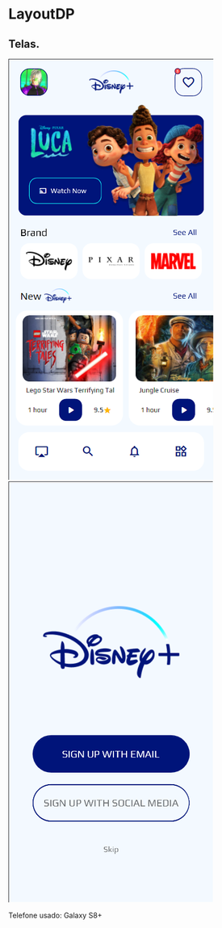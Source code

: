 # LayoutDP

## Telas.

![Login Page](layoutdp/assets/images/homePageImage.png)
![Home Page](layoutdp/assets/images/loginPageImage.png)

Telefone usado:
Galaxy S8+

